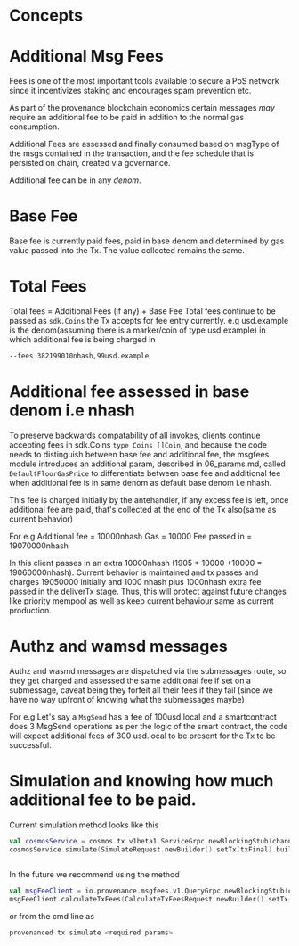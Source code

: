 <!--
order: 1
-->

# Concepts



# Additional Msg Fees

Fees is one of the most important tools available to secure a PoS network since it incentivizes staking and encourages spam prevention etc.

As part of the provenance blockchain economics certain messages *may* require an additional fee to be paid in
addition to the normal gas consumption. 

Additional Fees are assessed and finally consumed based on msgType of the msgs contained in the transaction,
and the fee schedule that is persisted on chain, created via governance.

Additional fee can be in any *denom*.

# Base Fee
Base fee is currently paid fees, paid in base denom and determined by gas value passed into the Tx.
The value collected remains the same.

# Total Fees
Total fees = Additional Fees (if any) + Base Fee
Total fees continue to be passed as `sdk.Coins` the Tx accepts for fee entry currently.
e.g usd.example is the denom(assuming there is a marker/coin of type usd.example) in which additional fee is being charged in
```bash
--fees 382199010nhash,99usd.example 
```

# Additional fee assessed in base denom i.e nhash
To preserve backwards compatability of all invokes, clients continue accepting fees in sdk.Coins
`type Coins []Coin`, and because the code needs to distinguish between base fee and additional fee,
the msgfees module introduces an additional param, described in 06_params.md, called `DefaultFloorGasPrice`
to differentiate between base fee and additional fee when additional fee is in same denom as default base denom i.e nhash.

This fee is charged initially by the antehandler, if any excess fee is left, once additional fee are paid, that's collected
at the end of the Tx also(same as current behavior)

For e.g
Additional fee = 10000nhash
Gas = 10000
Fee passed in = 19070000nhash

In this client passes in an extra 10000nhash (1905 * 10000 +10000 = 19060000nhash).
Current behavior is maintained and tx passes and charges 19050000 initially and 1000 nhash plus 1000nhash extra fee passed in
the deliverTx stage.
Thus, this will protect against future changes like priority mempool as well as keep current behaviour same as current production. 

# Authz and wamsd messages
Authz and wasmd messages are dispatched via the submessages route, so they get charged and assessed the same additional
fee if set on a submessage, caveat being they forfeit all their fees if they fail (since we have no way upfront of knowing what 
the submessages maybe)

For e.g
Let's say a `MsgSend` has a fee of 100usd.local and a smartcontract does 3 MsgSend operations as per the logic of the 
smart contract, the code will expect additional fees of 300 usd.local to be present for the Tx to be successful.

# Simulation and knowing how much additional fee to be paid.

Current simulation method looks like this  
```kotlin
val cosmosService = cosmos.tx.v1beta1.ServiceGrpc.newBlockingStub(channel)
cosmosService.simulate(SimulateRequest.newBuilder().setTx(txFinal).build()).gasInfo.gasUsed
            
```

In the future we recommend using the method 
```kotlin
val msgFeeClient = io.provenance.msgfees.v1.QueryGrpc.newBlockingStub(channel)
msgFeeClient.calculateTxFees(CalculateTxFeesRequest.newBuilder().setTx(txFinal).build())

```

or from the cmd line as

```bash
provenanced tx simulate <required params>
```
